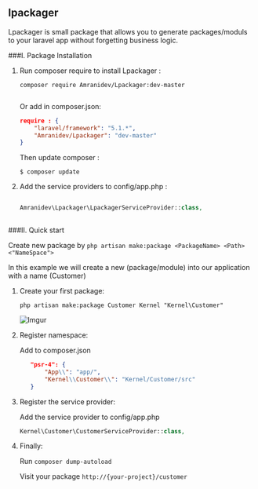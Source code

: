 ## lpackager

Lpackager is small package that allows you to generate packages/moduls to your laravel app without forgetting business logic.

###I. Package Installation

1. Run composer require to install Lpackager :
  
    ```
    composer require Amranidev/Lpackager:dev-master
  
    ```

    Or add in composer.json: 
    
    ```json
    require : {
        "laravel/framework": "5.1.*",
        "Amranidev/Lpackager": "dev-master"
    }
    ```
    
    Then update composer :
    
    ```
    $ composer update
    ```
    
3. Add the service providers to config/app.php :

    ```php

    Amranidev\Lpackager\LpackagerServiceProvider::class,
  
    ```

###II. Quick start
  
Create new package by `php artisan make:package <PackageName> <Path> <"NameSpace">`  

In this example we will create a new (package/module) into our application with a name (Customer)

  1. Create your first package:

  	  `php artisan make:package Customer Kernel "Kernel\Customer"`

 	  ![Imgur](http://i.imgur.com/iRR8pF6.png)

  2. Register namespace:
     
     Add to composer.json

     ```json
        "psr-4": {
            "App\\": "app/",
            "Kernel\\Customer\\": "Kernel/Customer/src"
        }
     ```
  3. Register the service provider:

     Add the service provider to config/app.php
        
     ```php
     Kernel\Customer\CustomerServiceProvider::class,
     ```
  4. Finally:
       
      Run `composer dump-autoload`

      Visit your package `http://{your-project}/customer`